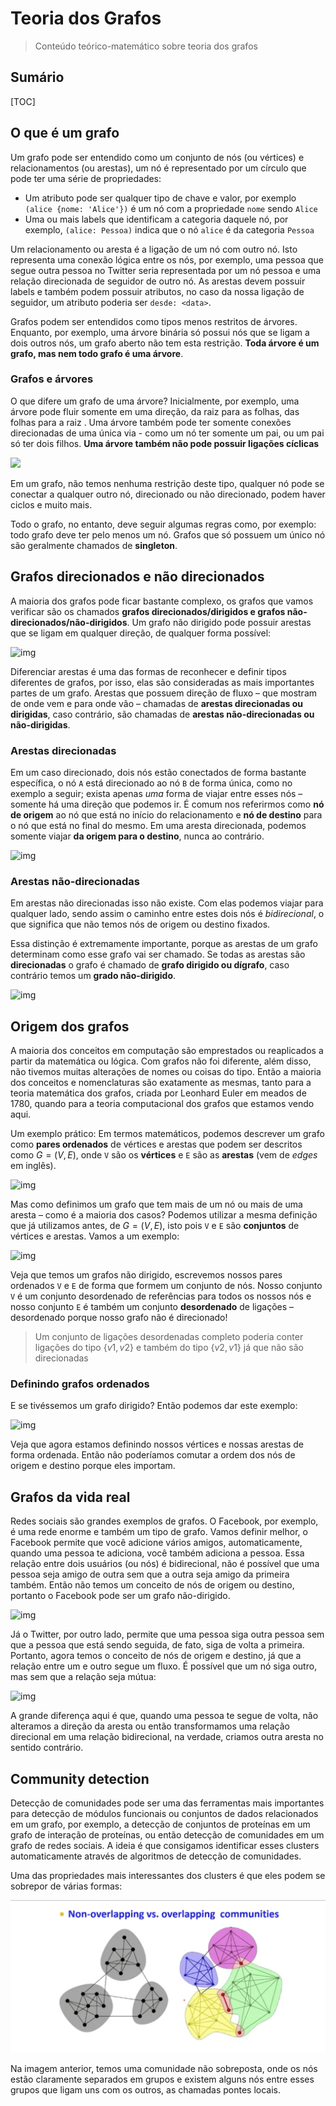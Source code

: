 # Teoria dos Grafos

> Conteúdo teórico-matemático sobre teoria dos grafos

## Sumário

[TOC]

## O que é um grafo

Um grafo pode ser entendido como um conjunto de nós (ou vértices) e relacionamentos (ou arestas), um nó é representado por um círculo que pode ter uma série de propriedades:

- Um atributo pode ser qualquer tipo de chave e valor, por exemplo `(alice {nome: 'Alice'})` é um nó com a propriedade `nome` sendo `Alice`
- Uma ou mais labels que identificam a categoria daquele nó, por exemplo, `(alice: Pessoa)` indica que o nó `alice` é da categoria `Pessoa`

Um relacionamento ou aresta é a ligação de um nó com outro nó. Isto representa uma conexão lógica entre os nós, por exemplo, uma pessoa que segue outra pessoa no Twitter seria representada por um nó pessoa e uma relação direcionada de seguidor de outro nó. As arestas devem possuir labels e também podem possuir atributos, no caso da nossa ligação de seguidor, um atributo poderia ser `desde: <data>`.

Grafos podem ser entendidos como tipos menos restritos de árvores. Enquanto, por exemplo, uma árvore binária só possui nós que se ligam a dois outros nós, um grafo aberto não tem esta restrição. **Toda árvore é um grafo, mas nem todo grafo é uma árvore**.

### Grafos e árvores

O que difere um grafo de uma árvore? Inicialmente, por exemplo, uma árvore pode fluir somente em uma direção, da raiz para as folhas, das folhas para a raiz . Uma árvore também pode ter somente conexões direcionadas de uma única via - como um nó ter somente um pai, ou um pai só ter dois filhos. **Uma árvore também não pode possuir ligações cíclicas**

![](https://miro.medium.com/max/1400/1*rguQ2Y2Z920IYGkO0cHHtQ.jpeg)

Em um grafo, não temos nenhuma restrição deste tipo, qualquer nó pode se conectar a qualquer outro nó, direcionado ou não direcionado, podem haver ciclos e muito mais.

Todo o grafo, no entanto, deve seguir algumas regras como, por exemplo: todo grafo deve ter pelo menos um nó. Grafos que só possuem um único nó são geralmente chamados de **singleton**.

## Grafos direcionados e não direcionados

A maioria dos grafos pode ficar bastante complexo, os grafos que vamos verificar são os chamados **grafos direcionados/dirigidos e grafos não-direcionados/não-dirigidos**. Um grafo não dirigido pode possuir arestas que se ligam em qualquer direção, de qualquer forma possível:

![img](https://miro.medium.com/max/1400/1*sdUlnmnwMcPQljH52HiYBQ.jpeg)

Diferenciar arestas é uma das formas de reconhecer e definir tipos diferentes de grafos, por isso, elas são consideradas as mais importantes partes de um grafo. Arestas que possuem direção de fluxo – que mostram de onde vem e para onde vão – chamadas de **arestas direcionadas ou dirigidas**, caso contrário, são chamadas de **arestas não-direcionadas ou não-dirigidas**. 

### Arestas direcionadas

Em um caso direcionado, dois nós estão conectados de forma bastante específica, o nó `A` está direcionado ao nó `B` de forma única, como no exemplo a seguir; exista apenas *uma* forma de viajar entre esses nós – somente há uma direção que podemos ir. É comum nos referirmos como **nó de origem** ao nó que está no início do relacionamento e **nó de destino** para o nó que está no final do mesmo. Em uma aresta direcionada, podemos somente viajar **da origem para o destino**, nunca ao contrário.

![img](https://miro.medium.com/max/1400/1*nXh55HVMJavGwzSB5jS_-Q.jpeg)

### Arestas não-direcionadas

Em arestas não direcionadas isso não existe. Com elas podemos viajar para qualquer lado, sendo assim o caminho entre estes dois nós é *bidirecional*, o que significa que não temos nós de origem ou destino fixados. 

Essa distinção é extremamente importante, porque as arestas de um grafo determinam como esse grafo vai ser chamado. Se todas as arestas são **direcionadas** o grafo é chamado de **grafo dirigido ou dígrafo**, caso contrário temos um **grado não-dirigido**.

![img](https://miro.medium.com/max/1400/1*cS26jONjjQ5ACImJmHhtqg.jpeg)

## Origem dos grafos

A maioria dos conceitos em computação são emprestados ou reaplicados a partir da matemática ou lógica. Com grafos não foi diferente, além disso, não tivemos muitas alterações de nomes ou coisas do tipo. Então a maioria dos conceitos e nomenclaturas são exatamente as mesmas, tanto para a teoria matemática dos grafos, criada por Leonhard Euler em meados de 1780, quando para a teoria computacional dos grafos que estamos vendo aqui.

Um exemplo prático: Em termos matemáticos, podemos descrever um grafo como **pares ordenados** de vértices e arestas que podem ser descritos como $G = (V, E)$, onde `V` são os **vértices** e `E` são as **arestas** (vem de *edges* em inglês).

![img](https://miro.medium.com/max/1400/1*zAmHaDww1A31Esup-Rmr-w.jpeg)

Mas como definimos um grafo que tem mais de um nó ou mais de uma aresta – como é a maioria dos casos? Podemos utilizar a mesma definição que já utilizamos antes, de $G = (V, E)$, isto pois `V` e `E` são **conjuntos** de vértices e arestas. Vamos a um exemplo:

![img](https://miro.medium.com/max/1400/1*goT8sipQbDIoogV6Kc_3KA.jpeg)

Veja que temos um grafos não dirigido, escrevemos nossos pares ordenados `V` e `E` de forma que formem um conjunto de nós. Nosso conjunto `V` é um conjunto desordenado de referências para todos os nossos nós e nosso conjunto `E` é também um conjunto **desordenado** de ligações – desordenado porque nosso grafo não é direcionado!

> Um conjunto de ligações desordenadas completo poderia conter ligações do tipo $\{v1,v2\}$ e também do tipo $\{v2, v1\}$ já que não são direcionadas

### Definindo grafos ordenados

E se tivéssemos um grafo dirigido? Então podemos dar este exemplo:

![img](https://miro.medium.com/max/1400/1*ThD5bfLUyEx49s5S9qKKow.jpeg)

Veja que agora estamos definindo nossos vértices e nossas arestas de forma ordenada. Então não poderíamos comutar a ordem dos nós de origem e destino porque eles importam.

## Grafos da vida real

Redes sociais são grandes exemplos de grafos. O Facebook, por exemplo, é uma rede enorme e também um tipo de grafo. Vamos definir melhor, o Facebook permite que você adicione vários amigos, automaticamente, quando uma pessoa te adiciona, você também adiciona a pessoa. Essa relação entre dois usuários (ou nós) é bidirecional, não é possível que uma pessoa seja amigo de outra sem que a outra seja amigo da primeira também. Então não temos um conceito de nós de origem ou destino, portanto o Facebook pode ser um grafo não-dirigido.

![img](https://miro.medium.com/max/1400/1*qxvZX-YRBsRrmM5ePvNAQA.jpeg)

Já o Twitter, por outro lado, permite que uma pessoa siga outra pessoa sem que a pessoa que está sendo seguida, de fato, siga de volta a primeira. Portanto, agora temos o conceito de nós de origem e destino, já que a relação entre um e outro segue um fluxo. É possível que um nó siga outro, mas sem que a relação seja mútua:

![img](https://miro.medium.com/max/1400/1*urJTrfWn8aZdhb9A-HXZVg.jpeg)

A grande diferença aqui é que, quando uma pessoa te segue de volta, não alteramos a direção da aresta ou então transformamos uma relação direcional em uma relação bidirecional, na verdade, criamos outra aresta no sentido contrário.

## Community detection

Detecção de comunidades pode ser uma das ferramentas mais importantes para detecção de módulos funcionais ou conjuntos de dados relacionados em um grafo, por exemplo, a detecção de conjuntos de proteínas em um grafo de interação de proteínas, ou então detecção de comunidades em um grafo de redes sociais. A ideia é que consigamos identificar esses clusters automaticamente através de algoritmos de detecção de comunidades.

Uma das propriedades mais interessantes dos clusters é que eles podem se sobrepor de várias formas:

![image-20190731132738847](assets/image-20190731132738847.png)

Na imagem anterior, temos uma comunidade não sobreposta, onde os nós estão claramente separados em grupos e existem alguns nós entre esses grupos que ligam uns com os outros, as chamadas pontes locais.